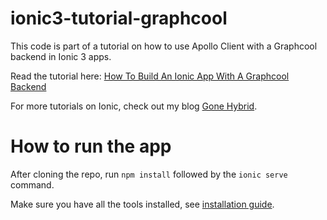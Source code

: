 # ionic3-tutorial-graphcool
This code is part of a tutorial on how to use Apollo Client with a Graphcool backend in Ionic 3 apps.

Read the tutorial here: [How To Build An Ionic App With A Graphcool Backend](https://gonehybrid.com/how-to-build-an-ionic-app-with-a-graphcool-backend-part-1/)

For more tutorials on Ionic, check out my blog [Gone Hybrid](http://gonehybrid.com).

# How to run the app
After cloning the repo, run `npm install` followed by the `ionic serve` command.

Make sure you have all the tools installed, see [installation guide](http://gonehybrid.com/build-your-first-mobile-app-with-ionic-2-angular-2-part-2/).
